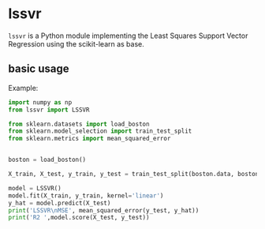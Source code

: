 # lssvr


`lssvr` is a Python module implementing the Least Squares Support Vector Regression using the scikit-learn as base.


## basic usage
Example:
```Python
import numpy as np
from lssvr import LSSVR

from sklearn.datasets import load_boston
from sklearn.model_selection import train_test_split
from sklearn.metrics import mean_squared_error


boston = load_boston()

X_train, X_test, y_train, y_test = train_test_split(boston.data, boston.target, test_size=0.2)

model = LSSVR()
model.fit(X_train, y_train, kernel='linear')
y_hat = model.predict(X_test)
print('LSSVR\nMSE', mean_squared_error(y_test, y_hat))
print('R2 ',model.score(X_test, y_test))
```
